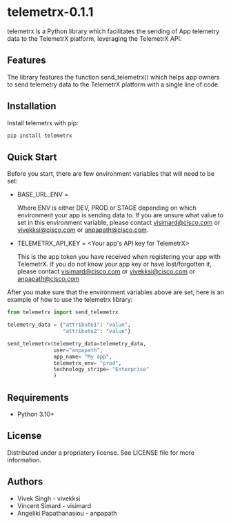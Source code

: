 # telemetrx-0.1.1

telemetrx is a Python library which facilitates the sending of App telemetry data to the TelemetrX platform, leveraging the TelemetrX API. 

## Features

The library features the function send_telemetrx() which helps app owners to send telemetry data to the TelemetrX platform with a single line of code. 

## Installation

Install telemetrx with pip:

```bash
pip install telemetrx
```

## Quick Start

Before you start, there are few environment variables that will need to be set:

- BASE_URL_ENV = <Telemetrx API URL for ENV>

    Where ENV is either DEV, PROD or STAGE depending on which environment your app is sending data to. 
    If you are unsure what value to set in this environment variable, please contact visimard@cisco.com or vivekksi@cisco.com or anpapath@cisco.com. 

- TELEMETRX_API_KEY = <Your app's API key for TelemetrX>

    This is the app token you have received when registering your app with TelemetrX. If you do not know your app key or have lost/forgotten it, please contact visimard@cisco.com or vivekksi@cisco.com or anpapath@cisco.com

After you make sure that the environment variables above are set, here is an example of how to use the telemetrx library:

```python
from telemetrx import send_telemetrx

telemetry_data = {"attribute1": "value",
                  "attribute2": "value"}

send_telemetrx(telemetry_data=telemetry_data, 
               user="anpapath",
               app_name= "My app",
               telemetrx_env= "prod",
               technology_stripe= "Enterprise"
               )
```

## Requirements

- Python 3.10+

## License

Distributed under a propriatery license. See LICENSE file for more information. 

## Authors

- Vivek Singh - vivekksi
- Vincent Simard - visimard
- Angeliki Papathanasiou - anpapath


